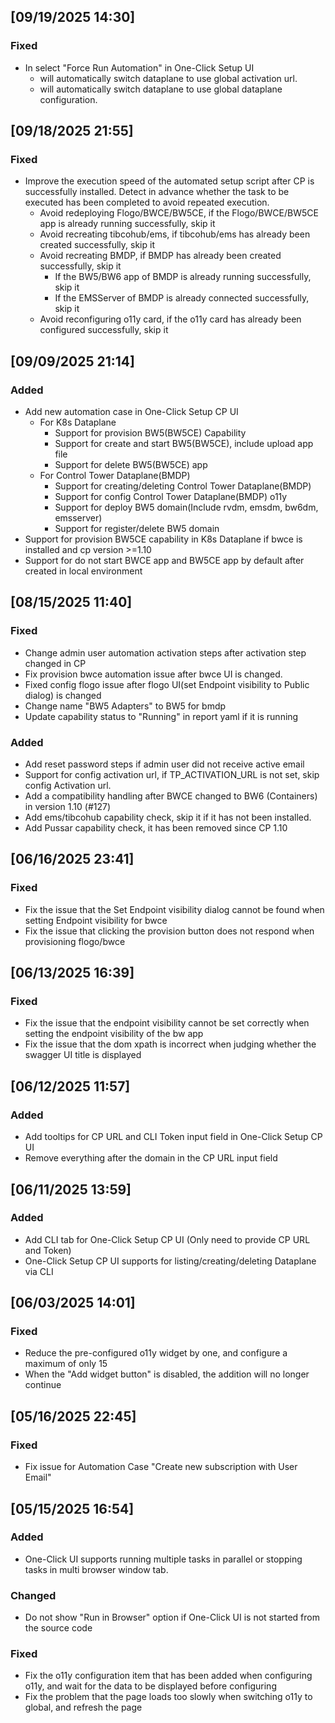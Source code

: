## [09/19/2025 14:30]
### Fixed
- In select "Force Run Automation" in One-Click Setup UI
  - will automatically switch dataplane to use global activation url.
  - will automatically switch dataplane to use global dataplane configuration.

## [09/18/2025 21:55]
### Fixed
- Improve the execution speed of the automated setup script after CP is successfully installed. Detect in advance whether the task to be executed has been completed to avoid repeated execution.
  - Avoid redeploying Flogo/BWCE/BW5CE, if the Flogo/BWCE/BW5CE app is already running successfully, skip it
  - Avoid recreating tibcohub/ems, if tibcohub/ems has already been created successfully, skip it
  - Avoid recreating BMDP, if BMDP has already been created successfully, skip it
    - If the BW5/BW6 app of BMDP is already running successfully, skip it
    - If the EMSServer of BMDP is already connected successfully, skip it
  - Avoid reconfiguring o11y card, if the o11y card has already been configured successfully, skip it

## [09/09/2025 21:14]
### Added
- Add new automation case in One-Click Setup CP UI
  - For K8s Dataplane
    - Support for provision BW5(BW5CE) Capability
    - Support for create and start BW5(BW5CE), include upload app file
    - Support for delete BW5(BW5CE) app
  - For Control Tower Dataplane(BMDP)
    - Support for creating/deleting Control Tower Dataplane(BMDP)
    - Support for config Control Tower Dataplane(BMDP) o11y
    - Support for deploy BW5 domain(Include rvdm, emsdm, bw6dm, emsserver)
    - Support for register/delete BW5 domain
- Support for provision BW5CE capability in K8s Dataplane if bwce is installed and cp version >=1.10
- Support for do not start BWCE app and BW5CE app by default after created in local environment

## [08/15/2025 11:40]
### Fixed
- Change admin user automation activation steps after activation step changed in CP
- Fix provision bwce automation issue after bwce UI is changed.
- Fixed config flogo issue after flogo UI(set Endpoint visibility to Public dialog) is changed
- Change name "BW5 Adapters" to BW5 for bmdp
- Update capability status to "Running" in report yaml if it is running

### Added
- Add reset password steps if admin user did not receive active email
- Support for config activation url, if TP_ACTIVATION_URL is not set, skip config Activation url.
- Add a compatibility handling after BWCE changed to BW6 (Containers) in version 1.10 (#127)
- Add ems/tibcohub capability check, skip it if it has not been installed.
- Add Pussar capability check, it has been removed since CP 1.10

## [06/16/2025 23:41]
### Fixed
- Fix the issue that the Set Endpoint visibility dialog cannot be found when setting Endpoint visibility for bwce
- Fix the issue that clicking the provision button does not respond when provisioning flogo/bwce

## [06/13/2025 16:39]
### Fixed
- Fix the issue that the endpoint visibility cannot be set correctly when setting the endpoint visibility of the bw app
- Fix the issue that the dom xpath is incorrect when judging whether the swagger UI title is displayed

## [06/12/2025 11:57]
### Added
- Add tooltips for CP URL and CLI Token input field in One-Click Setup CP UI
- Remove everything after the domain in the CP URL input field

## [06/11/2025 13:59]
### Added
- Add CLI tab for One-Click Setup CP UI (Only need to provide CP URL and Token)
- One-Click Setup CP UI supports for listing/creating/deleting Dataplane via CLI

## [06/03/2025 14:01]

### Fixed
- Reduce the pre-configured o11y widget by one, and configure a maximum of only 15
- When the "Add widget button" is disabled, the addition will no longer continue

## [05/16/2025 22:45]

### Fixed
- Fix issue for Automation Case "Create new subscription with User Email"


## [05/15/2025 16:54]

### Added
- One-Click UI supports running multiple tasks in parallel or stopping tasks in multi browser window tab.

### Changed
- Do not show "Run in Browser" option if One-Click UI is not started from the source code

### Fixed
- Fix the o11y configuration item that has been added when configuring o11y, and wait for the data to be displayed before configuring
- Fix the problem that the page loads too slowly when switching o11y to global, and refresh the page
